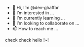 - 👋 Hi, I’m @dev-ghaffar
- 👀 I’m interested in ...
- 🌱 I’m currently learning ...
- 💞️ I’m looking to collaborate on ...
- 📫 How to reach me ...

<!---
dev-ghaffar/dev-ghaffar is a ✨ special ✨ repository because its `README.md` (this file) appears on your GitHub profile.
You can click the Preview link to take a look at your changes.
--->

check check hello !~!
